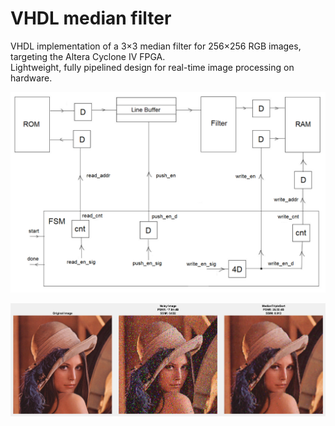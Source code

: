 # VHDL median filter

VHDL implementation of a 3×3 median filter for 256×256 RGB images, targeting the Altera Cyclone IV FPGA.  
Lightweight, fully pipelined design for real-time image processing on hardware.

![Block Diagram](misc/diagram.png)

![Filter Example](misc/example.png)
